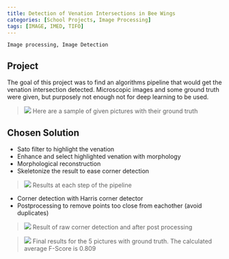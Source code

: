 ```yaml
---
title: Detection of Venation Intersections in Bee Wings
categories: [School Projects, Image Processing]
tags: [IMAGE, IMED, TIFO]
---
```


```
Image processing, Image Detection
```

## Project
The goal of this project was to find an algorithms pipeline that would get the
venation intersection detected. Microscopic images and some ground truth were
given, but purposely not enough not for deep learning to be used.


> ![](https://drive.google.com/uc?id=1CVgyAooWQKVHD5nnI9AV6WczFFd0MqYf)
> Here are a sample of given pictures with their ground truth


## Chosen Solution

- Sato filter to highlight the venation
- Enhance and select highlighted venation with morphology
- Morphological reconstruction
- Skeletonize the result to ease corner detection

> ![](https://drive.google.com/uc?id=1ffq7JpMOTUFEJIHPhTWYdGkfZD8ZArEQ)
> Results at each step of the pipeline

- Corner detection with Harris corner detector
- Postprocessing to remove points too close from eachother (avoid duplicates)

> ![](https://drive.google.com/uc?id=1tf1Jtd01kzn_qe0i3sQboKpvj17Fy8rs)
> Result of raw corner detection and after post processing

> ![](https://drive.google.com/uc?id=1LwTDp2OUT6SUXq1ukE7xXXgc-0em4gLy)
> Final results for the 5 pictures with ground truth. The calculated average F-Score
> is 0.809
